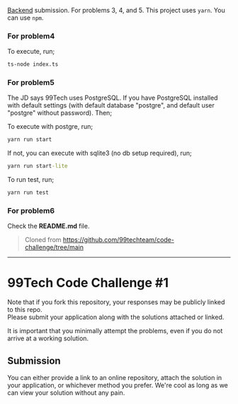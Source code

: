 [Backend](https://99tech.notion.site/8dafab98dfaa4365ae7b60ccf8f9b40e?v=76218a75eb3b411fb048a3552d3ed236&pvs=4) submission. For problems 3, 4, and 5. This project uses `yarn`. You can use `npm`.

### For problem4
To execute, run;
```cmd
ts-node index.ts
```

### For problem5

The JD says 99Tech uses PostgreSQL. If you have PostgreSQL installed with default settings (with default database "postgre", and default user "postgre" without password). Then;

To execute with postgre, run;

```cmd
yarn run start
```

If not, you can execute with sqlite3 (no db setup required), run;

```cmd
yarn run start-lite
```

To run test, run;

```cmd
yarn run test
```

### For problem6
Check the **README.md** file.

> Cloned from https://github.com/99techteam/code-challenge/tree/main

---

# 99Tech Code Challenge #1

Note that if you fork this repository, your responses may be publicly linked to this repo.  
Please submit your application along with the solutions attached or linked.

It is important that you minimally attempt the problems, even if you do not arrive at a working solution.

## Submission

You can either provide a link to an online repository, attach the solution in your application, or whichever method you prefer.
We're cool as long as we can view your solution without any pain.
